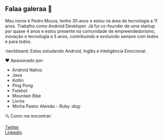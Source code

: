 ## Falaa galeraa 👋

Meu nome é Pedro Moura, tenho 30 anos e estou na área de tecnologia a 11 anos. Trabalho como Android Developer. 
Já fui co-founder de uma startup por quase 4 anos e estou presente na comunidade de empreendedorismo, inovação e tecnologia a 5 anos, contribuindo e evoluindo sempre com todos e para todos.

:neckbeard: Estou estudando Android, Inglês e Inteligência Emocional.

:heart:  Apaixonado por:

<ul>
  <li>Android Nativo</li>
  <li>Java</li>
  <li>Kotlin</li>
  <li>Ping Pong</li>
  <li>Futebol</li>
  <li>Mountain Bike</li>
  <li>Livros</li>
  <li>Minha Pastor Alemão - Ruby :dog: </li>
</ul>

:mag:  Como me encontrar: 

<a href='https://twitter.com/pedromoura90'>Twitter</a> </br>
<a href='https://www.linkedin.com/in/pedromourasistemas'>Linkedin</a>

<!--
**pedromourasistemas/pedromourasistemas** is a ✨ _special_ ✨ repository because its `README.md` (this file) appears on your GitHub profile.

Here are some ideas to get you started:

- 🔭 I’m currently working on ...
- 🌱 I’m currently learning ...
- 👯 I’m looking to collaborate on ...
- 🤔 I’m looking for help with ...
- 💬 Ask me about ...
- 📫 How to reach me: ...
- 😄 Pronouns: ...
- ⚡ Fun fact: ...
-->
